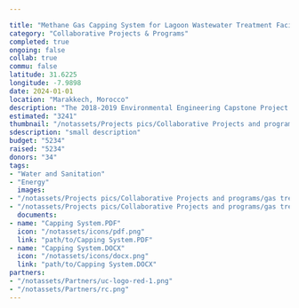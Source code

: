 ```yaml
---

title: "Methane Gas Capping System for Lagoon Wastewater Treatment Facilities"
category: "Collaborative Projects & Programs"
completed: true
ongoing: false
collab: true
commu: false
latitude: 31.6225
longitude: -7.9898
date: 2024-01-01
location: "Marakkech, Morocco"
description: "The 2018-2019 Environmental Engineering Capstone Project focused on designing a methane gas capping system for the wastewater treatment anaerobic ponds. The potential use of the methane can be for the new pottery kiln prototypes or for household use. A prototype small-batch reactor is in the process of being designed to verify the cubic meters of methane produced and determine the best gas scrubbing process."
estimated: "3241"
thumbnail: "/notassets/Projects pics/Collaborative Projects and programs/gas treatment/pic2.webp"
sdescription: "small description"
budget: "5234"
raised: "5234"
donors: "34"
tags:
- "Water and Sanitation"
- "Energy"
  images:
- "/notassets/Projects pics/Collaborative Projects and programs/gas treatment/pic2.webp"
- "/notassets/Projects pics/Collaborative Projects and programs/gas treatment/pic1.webp"
  documents:
- name: "Capping System.PDF"
  icon: "/notassets/icons/pdf.png"
  link: "path/to/Capping System.PDF"
- name: "Capping System.DOCX"
  icon: "/notassets/icons/docx.png"
  link: "path/to/Capping System.DOCX"
partners:
- "/notassets/Partners/uc-logo-red-1.png"
- "/notassets/Partners/rc.png"
---
```


